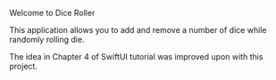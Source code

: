 Welcome to Dice Roller

This application allows you to add and remove a number of dice while randomly rolling die.

The idea in Chapter 4 of SwiftUI tutorial was improved upon with this project.
